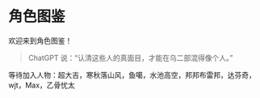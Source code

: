 # 角色图鉴

欢迎来到角色图鉴！

> ChatGPT 说：“认清这些人的真面目，才能在乌二部混得像个人。”

等待加入人物：超大吉，寒秋落山风，鱼噶，水池高空，邦邦布雷邦，达芬奇，wjt，Max，乙骨忧太
